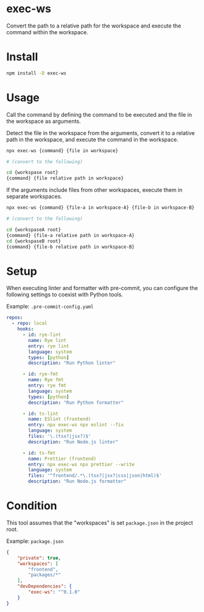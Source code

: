 # exec-ws
Convert the path to a relative path for the workspace and execute the command within the workspace.

# Install

```sh
npm install -D exec-ws
```

# Usage

Call the command by defining the command to be executed and the file in the workspace as arguments.

Detect the file in the workspace from the arguments, convert it to a relative path in the workspace, and execute the command in the workspace.

```sh
npx exec-ws {command} {file in workspace}

# (convert to the following)

cd {workspase root}
{command} {file relative path in workspace}
```


If the arguments include files from other workspaces, execute them in separate workspaces.

```sh
npx exec-ws {command} {file-a in workspace-A} {file-b in workspace-B}

# (convert to the following)

cd {workspaseA root}
{command} {file-a relative path in workspace-A}
cd {workspaseB root}
{command} {file-b relative path in workspace-B}
```

# Setup

When executing linter and formatter with pre-commit, you can configure the following settings to coexist with Python tools.

Example: `.pre-commit-config.yaml`
```yaml
repos:
  - repo: local
    hooks:
      - id: rye-lint
        name: Rye lint
        entry: rye lint
        language: system
        types: [python]
        description: "Run Python linter"

      - id: rye-fmt
        name: Rye fmt
        entry: rye fmt
        language: system
        types: [python]
        description: "Run Python formatter"

      - id: ts-lint
        name: ESlint (frontend)
        entry: npx exec-ws npx eslint --fix
        language: system
        files: '\.(tsx?|jsx?)$'
        description: "Run Node.js linter"

      - id: ts-fmt
        name: Prettier (frontend)
        entry: npx exec-ws npx prettier --write
        language: system
        files: '^frontend/.*\.(tsx?|jsx?|css|json|html)$'
        description: "Run Node.js formatter"
```


# Condition

This tool assumes that the "workspaces" is set `package.json` in the project root.

Example: `package.json`

```json
{
    "private": true,
    "workspaces": [
        "frontend",
        "packages/*"
    ],
    "devDependencies": {
        "exec-ws": "^0.1.0"
    }
}
```